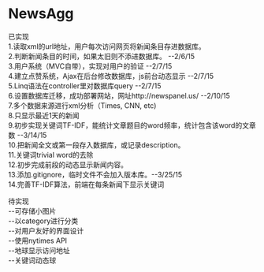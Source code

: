 # NewsAgg
已实现  
1.读取xml的url地址，用户每次访问网页将新闻条目存进数据库。   
2.判断新闻条目的时间，如果太旧则不添进数据库。 --2/6/15  
3.用户系统（MVC自带），实现对用户的验证 --2/7/15  
4.建立点赞系统，Ajax在后台修改数据库，js前台动态显示 --2/7/15  
5.Linq语法在controller里对数据库query --2/7/15  
6.设置数据库迁移，成功部署网站，网址http://newspanel.us/  --2/10/15  
7.多个数据来源进行xml分析（Times, CNN, etc)   
8.只显示最近1天的新闻  
9.初步实现关键词TF-IDF，能统计文章题目的word频率，统计包含该word的文章数   --3/14/15  
10.把新闻全文或第一段存入数据库，或记录description。  
11.关键词trivial word的去除  
12.初步完成前段的动态显示新闻内容。  
13.添加.gitignore，临时文件不会加入版本库。--3/25/15  
14.完善TF-IDF算法，前端在每条新闻下显示关键词   

待实现  
--可存储小图片   
--以category进行分类  
--对用户友好的界面设计    
--使用nytimes API  
--地球显示访问地址   
--关键词动态球   
